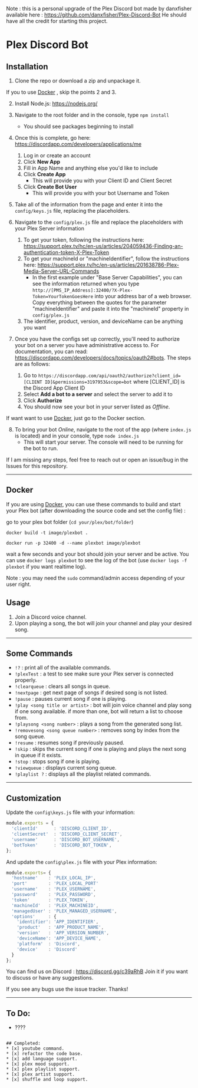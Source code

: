 Note : this is a personal upgrade of the Plex Discord bot made by danxfisher available here : https://github.com/danxfisher/Plex-Discord-Bot
He should have all the credit for starting this project.
# Plex Discord Bot

## Installation
1. Clone the repo or download a zip and unpackage it.

If you to use [Docker](https://www.docker.com/) , skip the points 2 and 3.

2. Install Node.js: https://nodejs.org/
3. Navigate to the root folder and in the console, type `npm install`
    * You should see packages beginning to install


4. Once this is complete, go here: https://discordapp.com/developers/applications/me
    1. Log in or create an account
    2. Click **New App**
    3. Fill in App Name and anything else you'd like to include
    4. Click **Create App**
        * This will provide you with your Client ID and Client Secret
    5. Click **Create Bot User**
        * This will provide you with your bot Username and Token
5. Take all of the information from the page and enter it into the `config/keys.js` file, replacing the placeholders.
6. Navigate to the `config/plex.js` file and replace the placeholders with your Plex Server information
    1. To get your token, following the instructions here: https://support.plex.tv/hc/en-us/articles/204059436-Finding-an-authentication-token-X-Plex-Token
    2. To get your machineId or "machineIdentifier", follow the instructions here: https://support.plex.tv/hc/en-us/articles/201638786-Plex-Media-Server-URL-Commands
        * In the first example under "Base Server Capabilities", you can see the information returned when you type `http://[PMS_IP_Address]:32400/?X-Plex-Token=YourTokenGoesHere` into your address bar of a web browser.  Copy everything between the quotes for the parameter "machineIdentifier" and paste it into the "machineId" property in `config/plex.js`
    3. The identifier, product, version, and deviceName can be anything you want
7. Once you have the configs set up correctly, you'll need to authorize your bot on a server you have administrative access to.  For documentation, you can read: https://discordapp.com/developers/docs/topics/oauth2#bots.  The steps are as follows:
    1. Go to `https://discordapp.com/api/oauth2/authorize?client_id=[CLIENT ID]&permissions=3197953&scope=bot` where [CLIENT_ID] is the Discord App Client ID
    2. Select **Add a bot to a server** and select the server to add it to
    3. Click **Authorize**
    4. You should now see your bot in your server listed as *Offline*.

If want want to use [Docker](https://www.docker.com/), just go to the Docker section.

8. To bring your bot *Online*, navigate to the root of the app (where `index.js` is located) and in your console, type `node index.js`
    * This will start your server.  The console will need to be running for the bot to run.

If I am missing any steps, feel free to reach out or open  an issue/bug in the Issues for this repository.

***
## Docker
If you are using [Docker](https://www.docker.com/), you can use these commands to build and start your Plex bot (after downloading the source code and set the config file) :

go to your plex bot folder (`cd your/plex/bot/folder`)

`docker build -t image/plexbot .`

`docker run -p 32400 -d --name plexbot image/plexbot`

wait a few seconds and your bot should join your server and be active.
You can use `docker logs plexbot` to see the log of the bot (use `docker logs -f plexbot` if you want realtime log).

Note : you may need the `sudo` command/admin access depending of your user right.
## Usage

1. Join a Discord voice channel.
2. Upon playing a song, the bot will join your channel and play your desired song.

***

## Some Commands

* `!?` : print all of the available commands.
* `!plexTest` : a test to see make sure your Plex server is connected properly.
* `!clearqueue` : clears all songs in queue.
* `!nextpage` : get next page of songs if desired song is not listed.
* `!pause` : pauses current song if one is playing.
* `!play <song title or artist>` : bot will join voice channel and play song if one song available.  if more than one, bot will return a list to choose from.
* `!playsong <song number>` : plays a song from the generated song list.
* `!removesong <song queue number>` : removes song by index from the song queue.
* `!resume` : resumes song if previously paused.
* `!skip` : skips the current song if one is playing and plays the next song in queue if it exists.
* `!stop` : stops song if one is playing.
* `!viewqueue` : displays current song queue.
* `!playlist ?` : displays all the playlist related commands.
***
## Customization

Update the `config\keys.js` file with your information:

```javascript
module.exports = {
  'clientId'      : 'DISCORD_CLIENT_ID',
  'clientSecret'  : 'DISCORD_CLIENT_SECRET',
  'username'      : 'DISCORD_BOT_USERNAME',
  'botToken'      : 'DISCORD_BOT_TOKEN',
};
```

And update the `config\plex.js` file with your Plex information:

```javascript
module.exports= {
  'hostname'    : 'PLEX_LOCAL_IP',
  'port'        : 'PLEX_LOCAL_PORT'
  'username'    : 'PLEX_USERNAME',
  'password'    : 'PLEX_PASSWORD',
  'token'       : 'PLEX_TOKEN',
  'machineId'   : 'PLEX_MACHINEID',
  'managedUser' : 'PLEX_MANAGED_USERNAME',
  'options'     : {
    'identifier': 'APP_IDENTIFIER',
    'product'   : 'APP_PRODUCT_NAME',
    'version'   : 'APP_VERSION_NUMBER',
    'deviceName': 'APP_DEVICE_NAME',
    'platform'  : 'Discord',
    'device'    : 'Discord'
  }
};
```
You can find us on Discord : https://discord.gg/c39aRhB
Join it if you want to discuss or have any suggestions.

If you see any bugs use the issue tracker.  Thanks!

***

## To Do:
* ????
```

## Completed:
* [x] youtube command.
* [x] refactor the code base.
* [x] add language support.
* [x] plex mood support.
* [x] plex playlist support.
* [x] plex artist support.
* [x] shuffle and loop support.
